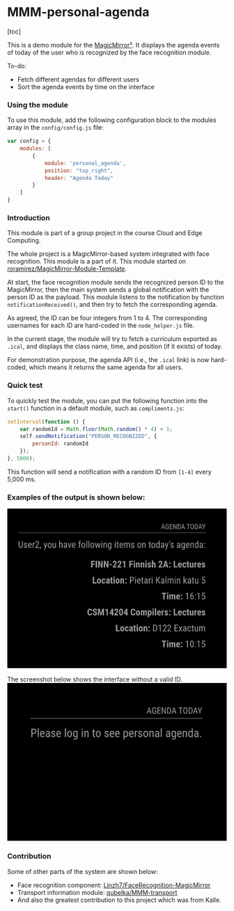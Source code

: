 # MMM-personal-agenda

[toc]

This is a demo module for the [MagicMirror²](https://github.com/MichMich/MagicMirror/). It displays the agenda events of today of the user who is recognized by the face recognition module.

To-do:

- Fetch different agendas for different users
- Sort the agenda events by time on the interface

### Using the module

To use this module, add the following configuration block to the modules array in the `config/config.js` file:

```js
var config = {
    modules: [
        {
            module: 'personal_agenda',
            position: "top_right",
            header: "Agenda Today"
        }
    ]
}
```

### Introduction

This module is part of a group project in the course Cloud and Edge Computing.

The whole project is a MagicMirror-based system integrated with face recognition. This module is a part of it. This module started on [roramirez/MagicMirror-Module-Template](https://github.com/roramirez/MagicMirror-Module-Template).

At start, the face recognition module sends the recognized person ID to the MagicMirror, then the main system sends a global notification with the person ID as the payload. This module listens to the notification by function `notificationReceived()`, and then try to fetch the corresponding agenda.

As agreed, the ID can be four integers from 1 to 4. The corresponding usernames for each ID are hard-coded in the `node_helper.js` file. 

In the current stage, the module will try to fetch a curriculum exported as `.ical`, and displays the class name, time, and position (if it exists) of today.  

For demonstration purpose, the agenda API (i.e., the `.ical` link) is now hard-coded, which means it returns the same agenda for all users.  

### Quick test
To quickly test the module, you can put the following function into the `start()` function in a default module, such as `compliments.js`:

```js
setInterval(function () {
    var randomId = Math.floor(Math.random() * 4) + 1;
    self.sendNotification("PERSON_RECOGNIZED", {
        personId: randomId
    });
}, 5000);
```

This function will send a notification with a random ID from `[1-4]` every 5,000 ms.

### Examples of the output is shown below:
<!-- image example -->
![Agenda module demo](demoPNG/modulDemo.png)

The screenshot below shows the interface without a valid ID.
![Demo without an ID](demoPNG/NoID.png)

### Contribution

Some of other parts of the system are shown below:
- Face recognition component: [Linzh7/FaceRecognition-MagicMirror](https://github.com/Linzh7/FaceRecognition-MagicMirror)
- Transport information module: [qubelka/MMM-transport](https://github.com/qubelka/MMM-transport)
- And also the greatest contribution to this project which was from Kalle. 
